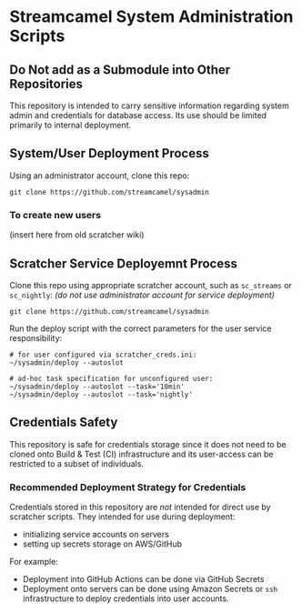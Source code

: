 # Streamcamel System Administration Scripts

## Do Not add as a Submodule into Other Repositories

This repository is intended to carry sensitive information regarding system admin and credentials for
database access. Its use should be limited primarily to internal deployment.

## System/User Deployment Process

Using an administrator account, clone this repo:

```
git clone https://github.com/streamcamel/sysadmin
```

### To create new users

(insert here from old scratcher wiki)

## Scratcher Service Deployemnt Process

Clone this repo using appropriate scratcher account, such as `sc_streams` or `sc_nightly`:
_(do not use administrator account for service deployment)_

```
git clone https://github.com/streamcamel/sysadmin
```

Run the deploy script with the correct parameters for the user service responsibility:
```
# for user configured via scratcher_creds.ini:
~/sysadmin/deploy --autoslot

# ad-hoc task specification for unconfigured user:
~/sysadmin/deploy --autoslot --task='10min'
~/sysadmin/deploy --autoslot --task='nightly'
```

## Credentials Safety

This repository is safe for credentials storage since it does not need to be cloned onto Build & Test
(CI) infrastructure and its user-access can be restricted to a subset of individuals.

### Recommended Deployment Strategy for Credentials

Credentials stored in this repository are *not* intended for direct use by scratcher scripts. They
intended for use during deployment: 

 - initializing service accounts on servers
 - setting up secrets storage on AWS/GitHub

For example:
 - Deployment into GitHub Actions can be done via GitHub Secrets
 - Deployment onto servers can be done using Amazon Secrets or `ssh` infrastructure to deploy
   credentials into user accounts.

